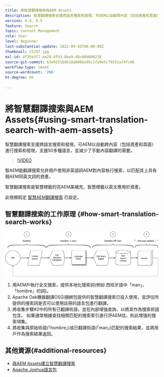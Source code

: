 ```yaml
---
title: 將智慧翻譯搜索與AEM Assets
description: 智慧翻譯搜索支援跨語言搜索和發現，可AEM以自動跨內容（包括資產和頁面）進行搜索和發現，支援50多種語言，並減少了手動內容翻譯的需要。
version: 6.4, 6.5
feature: Search
topic: Content Management
role: User
level: Beginner
last-substantial-update: 2022-09-03T00:00:00Z
thumbnail: 21297.jpg
exl-id: 4f35e3f7-ae29-4f93-bba9-48c60b800238
source-git-commit: b3e9251bdb18a008be95c1fa9e5c79252a74fc98
workflow-type: tm+mt
source-wordcount: '266'
ht-degree: 0%

---
```


# 將智慧翻譯搜索與AEM Assets{#using-smart-translation-search-with-aem-assets}

智慧翻譯搜索支援跨語言搜索和發現，可AEM以自動跨內容（包括資產和頁面）進行搜索和發現，支援50多種語言，並減少了手動內容翻譯的需要。

>[!VIDEO](https://video.tv.adobe.com/v/21297?quality=12&learn=on)

智AEM能翻譯搜索允許用戶使用非英語詞AEM對內容執行搜索，以匹配其上具有相AEM同英文詞的資產。

智慧翻譯搜索是智慧標籤的完AEM美補充，智慧標籤以英文應用於資產。

此視頻假定 [智慧AEM翻譯搜索](smart-translation-search-technical-video-setup.md) 已設定。

## 智慧翻譯搜索的工作原理 {#how-smart-translation-search-works}

![智慧翻譯搜索流圖](assets/smart-translation-search-flow.png)

1. 用AEM戶執行全文搜索，提供本地化搜索詞(例如 西班牙語中「man」、「hombre」的詞)。
2. Apache Oak機器翻譯OSGi捆綁包提供的智慧翻譯搜索已投入使用，並評估所提供的搜索詞是否可以使用註冊的語言包進行翻譯。
3. 將收集步驟#2中的所有已翻譯術語，並在內部增強查詢，以將其作為搜索術語包含。 如果通常根據查找相關匹配的搜索索引進行評AEM估，則此增強的搜索項集。
4. 將收集與原始術語(「hombre」)或已翻譯術語(「man」)匹配的搜索結果，並將用戶作為搜索結果返回。

## 其他資源{#additional-resources}

* [與AEM Assets建立智慧翻譯搜索](smart-translation-search-technical-video-setup.md)
* [Apache Joshua語言包](https://cwiki.apache.org/confluence/display/JOSHUA/Language+Packs)
